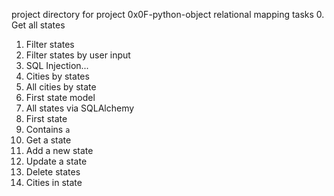 project directory for project 0x0F-python-object relational mapping
tasks
0. Get all states
1. Filter states 
2. Filter states by user input
3. SQL Injection... 
4. Cities by states 
5. All cities by state
6. First state model
7. All states via SQLAlchemy
8. First state
9. Contains `a`
10. Get a state 
11. Add a new state
12. Update a state
13. Delete states 
14. Cities in state
